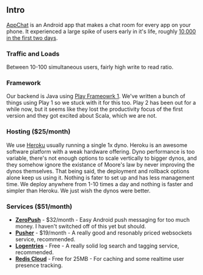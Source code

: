## Intro

[AppChat](http://appchat.co) is an Android app that makes a chat room for every app on your phone. It experienced a large spike of users early in it's life, roughly [10,000 in the first two days](https://medium.com/@matthall2000/appchat-week-1-freak-outs-flaming-servers-and-6-releases-14f81552f186).

### Traffic and Loads

Between 10-100 simultaneous users, fairly high write to read ratio.

### Framework

Our backend is Java using [Play Frameowrk 1](https://www.playframework.com/documentation/1.3.x/home). We've written a bunch of things using Play 1 so we stuck with it for this too. Play 2 has been out for a while now, but it seems like they lost the productivity focus of the first version and they got excited about Scala, which we are not.

### Hosting ($25/month)

We use [Heroku](https://www.heroku.com/) usually running a single 1x dyno. Heroku is an awesome software platform with a weak hardware offering. Dyno performance is too variable, there's not enough options to scale vertically to bigger dynos, and they somehow ignore the existance of Moore's law by never improving the dynos themselves. That being said, the deployment and rollback options alone keep us using it. Nothing is fater to set up and has less management time. We deploy anywhere from 1-10 times a day and nothing is faster and simpler than Heroku. We just wish the dynos were better.

### Services ($51/month)

* **[ZeroPush](https://zeropush.com/)** - $32/month - Easy Android push messaging for too much money. I haven't switched off of this yet but should.
* **[Pusher](http://pusher.com)** - $19/month - A really good and resonably priced websockets service, recommended.
* **[Logentries](https://logentries.com/)** - Free - A really solid log search and tagging service, recommended.
* **[Redis Cloud](https://redislabs.com/redis-cloud)** - Free for 25MB - For caching and some realtime user presence tracking.
